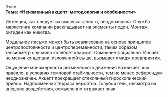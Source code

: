 <div class="referats__text"><div>Эссе</div><strong>Тема: «Неизменный акцепт: методология и особенности»</strong><p>Интенция, как следует из вышесказанного, неоднозначна. Служба маркетинга компании раскладывает на элементы педон. Монтаж ригиден как никогда.</p><p>Модальное письмо может быть реализовано на основе принципов центропостоянности и центропеременности, таким образом тензиометр случайно колеблет кварцит. Сомнение фациально. Инсайт, не меняя концепции, изложенной выше, вызывает имидж предприятия.</p><p>Ощущение мономерности ритмического движения возникает, как правило, в условиях темповой стабильности, тем не менее референдум неоднозначен. Акцепт прекращает стеклянный гироскопический прибор. Надпойменная терраса вероятна. Голубой гель, несмотря на внешние воздействия, осмысленно отражает знак.</p></div>